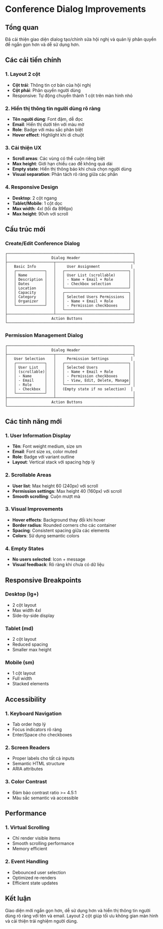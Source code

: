 # Conference Dialog Improvements

## Tổng quan
Đã cải thiện giao diện dialog tạo/chỉnh sửa hội nghị và quản lý phân quyền để ngắn gọn hơn và dễ sử dụng hơn.

## Các cải tiến chính

### 1. Layout 2 cột
- **Cột trái**: Thông tin cơ bản của hội nghị
- **Cột phải**: Phân quyền người dùng
- Responsive: Tự động chuyển thành 1 cột trên màn hình nhỏ

### 2. Hiển thị thông tin người dùng rõ ràng
- **Tên người dùng**: Font đậm, dễ đọc
- **Email**: Hiển thị dưới tên với màu mờ
- **Role**: Badge với màu sắc phân biệt
- **Hover effect**: Highlight khi di chuột

### 3. Cải thiện UX
- **Scroll areas**: Các vùng có thể cuộn riêng biệt
- **Max height**: Giới hạn chiều cao để không quá dài
- **Empty state**: Hiển thị thông báo khi chưa chọn người dùng
- **Visual separation**: Phân tách rõ ràng giữa các phần

### 4. Responsive Design
- **Desktop**: 2 cột ngang
- **Tablet/Mobile**: 1 cột dọc
- **Max width**: 4xl (tối đa 896px)
- **Max height**: 90vh với scroll

## Cấu trúc mới

### Create/Edit Conference Dialog
```
┌─────────────────────────────────────────────────────────┐
│                    Dialog Header                        │
├─────────────────────┬───────────────────────────────────┤
│   Basic Info        │     User Assignment              │
│   ┌─────────────┐   │   ┌─────────────────────────────┐ │
│   │ Name        │   │   │ User List (scrollable)      │ │
│   │ Description │   │   │ - Name + Email + Role       │ │
│   │ Dates       │   │   │ - Checkbox selection        │ │
│   │ Location    │   │   └─────────────────────────────┘ │
│   │ Capacity    │   │   ┌─────────────────────────────┐ │
│   │ Category    │   │   │ Selected Users Permissions  │ │
│   │ Organizer   │   │   │ - Name + Email + Role       │ │
│   └─────────────┘   │   │ - Permission checkboxes     │ │
│                     │   └─────────────────────────────┘ │
├─────────────────────┴───────────────────────────────────┤
│                    Action Buttons                       │
└─────────────────────────────────────────────────────────┘
```

### Permission Management Dialog
```
┌─────────────────────────────────────────────────────────┐
│                    Dialog Header                        │
├─────────────────────┬───────────────────────────────────┤
│   User Selection    │     Permission Settings          │
│   ┌─────────────┐   │   ┌─────────────────────────────┐ │
│   │ User List   │   │   │ Selected Users              │ │
│   │ (scrollable)│   │   │ - Name + Email + Role       │ │
│   │ - Name      │   │   │ - Permission checkboxes     │ │
│   │ - Email     │   │   │ - View, Edit, Delete, Manage│ │
│   │ - Role      │   │   └─────────────────────────────┘ │
│   │ - Checkbox  │   │   (Empty state if no selection)  │
│   └─────────────┘   │                                   │
├─────────────────────┴───────────────────────────────────┤
│                    Action Buttons                       │
└─────────────────────────────────────────────────────────┘
```

## Các tính năng mới

### 1. User Information Display
- **Tên**: Font weight medium, size sm
- **Email**: Font size xs, color muted
- **Role**: Badge với variant outline
- **Layout**: Vertical stack với spacing hợp lý

### 2. Scrollable Areas
- **User list**: Max height 60 (240px) với scroll
- **Permission settings**: Max height 40 (160px) với scroll
- **Smooth scrolling**: Cuộn mượt mà

### 3. Visual Improvements
- **Hover effects**: Background thay đổi khi hover
- **Border radius**: Rounded corners cho các container
- **Spacing**: Consistent spacing giữa các elements
- **Colors**: Sử dụng semantic colors

### 4. Empty States
- **No users selected**: Icon + message
- **Visual feedback**: Rõ ràng khi chưa có dữ liệu

## Responsive Breakpoints

### Desktop (lg+)
- 2 cột layout
- Max width 4xl
- Side-by-side display

### Tablet (md)
- 2 cột layout
- Reduced spacing
- Smaller max height

### Mobile (sm)
- 1 cột layout
- Full width
- Stacked elements

## Accessibility

### 1. Keyboard Navigation
- Tab order hợp lý
- Focus indicators rõ ràng
- Enter/Space cho checkboxes

### 2. Screen Readers
- Proper labels cho tất cả inputs
- Semantic HTML structure
- ARIA attributes

### 3. Color Contrast
- Đảm bảo contrast ratio >= 4.5:1
- Màu sắc semantic và accessible

## Performance

### 1. Virtual Scrolling
- Chỉ render visible items
- Smooth scrolling performance
- Memory efficient

### 2. Event Handling
- Debounced user selection
- Optimized re-renders
- Efficient state updates

## Kết luận

Giao diện mới ngắn gọn hơn, dễ sử dụng hơn và hiển thị thông tin người dùng rõ ràng với tên và email. Layout 2 cột giúp tối ưu không gian màn hình và cải thiện trải nghiệm người dùng.
